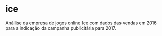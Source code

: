 # ice
Anállise da empresa de jogos online Ice com dados das vendas em 2016 para a indicação da campanha publicitária para 2017.
